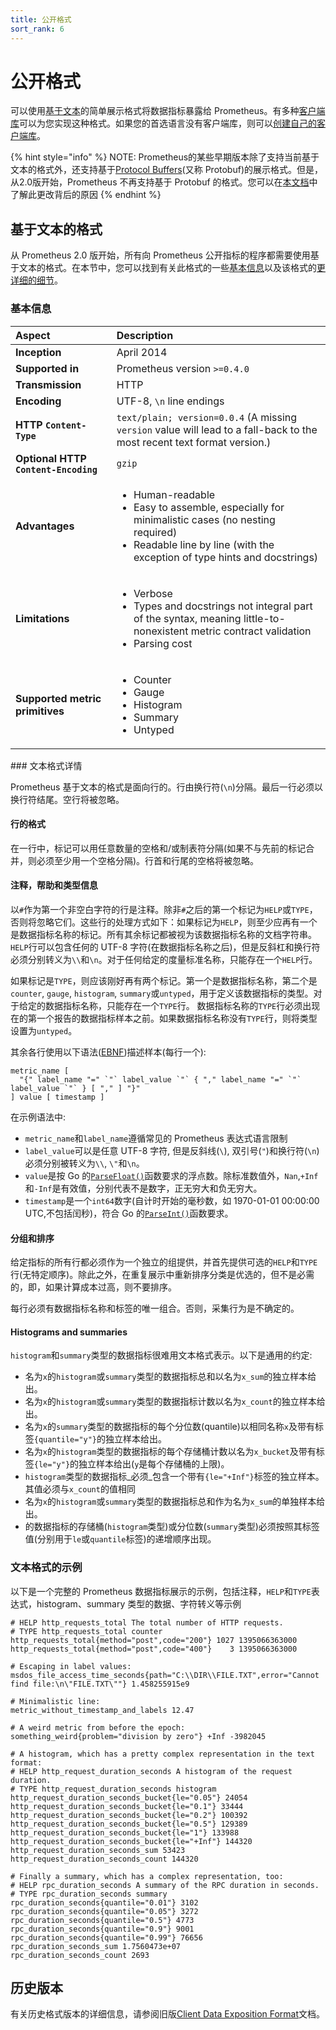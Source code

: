 ```yaml
---
title: 公开格式
sort_rank: 6
---
```


# 公开格式

可以使用[基于文本](exposition_formats.md#text-based-format)的简单展示格式将数据指标暴露给 Prometheus。有多种[客户端库](https://prometheus.io/docs/instrumenting/clientlibs/)可以为您实现这种格式。如果您的首选语言没有客户端库，则可以[创建自己的客户端库](writing_clientlibs.md)。

{% hint style="info" %}
NOTE: Prometheus的某些早期版本除了支持当前基于文本的格式外，还支持基于[Protocol Buffers](https://developers.google.com/protocol-buffers/)\(又称 Protobuf\)的展示格式。但是，从2.0版开始，Prometheus 不再支持基于 Protobuf 的格式。您可以在[本文档](https://github.com/OpenObservability/OpenMetrics/blob/master/markdown/protobuf_vs_text.md)中了解此更改背后的原因
{% endhint %}

## 基于文本的格式 <a id="text-based-format"></a>

从 Prometheus 2.0 版开始，所有向 Prometheus 公开指标的程序都需要使用基于文本的格式。在本节中，您可以找到有关此格式的一些[基本信息](https://prometheus.io/docs/instrumenting/exposition_formats/#basic-info)以及该格式的[更详细的细节](https://prometheus.io/docs/instrumenting/exposition_formats/#text-format-details)。

### 基本信息 <a id="basic-info"></a>

<table>
  <thead>
    <tr>
      <th style="text-align:left">Aspect</th>
      <th style="text-align:left">Description</th>
    </tr>
  </thead>
  <tbody>
    <tr>
      <td style="text-align:left"><b>Inception</b>
      </td>
      <td style="text-align:left">April 2014</td>
    </tr>
    <tr>
      <td style="text-align:left"><b>Supported in</b>
      </td>
      <td style="text-align:left">Prometheus version <code>&gt;=0.4.0</code>
      </td>
    </tr>
    <tr>
      <td style="text-align:left"><b>Transmission</b>
      </td>
      <td style="text-align:left">HTTP</td>
    </tr>
    <tr>
      <td style="text-align:left"><b>Encoding</b>
      </td>
      <td style="text-align:left">UTF-8, <code>\n</code> line endings</td>
    </tr>
    <tr>
      <td style="text-align:left"><b>HTTP <code>Content-Type</code></b>
      </td>
      <td style="text-align:left"><code>text/plain; version=0.0.4</code> (A missing <code>version</code> value
        will lead to a fall-back to the most recent text format version.)</td>
    </tr>
    <tr>
      <td style="text-align:left"><b>Optional HTTP <code>Content-Encoding</code></b>
      </td>
      <td style="text-align:left"><code>gzip</code>
      </td>
    </tr>
    <tr>
      <td style="text-align:left"><b>Advantages</b>
      </td>
      <td style="text-align:left">
        <ul>
          <li>Human-readable</li>
          <li>Easy to assemble, especially for minimalistic cases (no nesting required)</li>
          <li>Readable line by line (with the exception of type hints and docstrings)</li>
        </ul>
      </td>
    </tr>
    <tr>
      <td style="text-align:left"><b>Limitations</b>
      </td>
      <td style="text-align:left">
        <ul>
          <li>Verbose</li>
          <li>Types and docstrings not integral part of the syntax, meaning little-to-nonexistent
            metric contract validation</li>
          <li>Parsing cost</li>
        </ul>
      </td>
    </tr>
    <tr>
      <td style="text-align:left"><b>Supported metric primitives</b>
      </td>
      <td style="text-align:left">
        <ul>
          <li>Counter</li>
          <li>Gauge</li>
          <li>Histogram</li>
          <li>Summary</li>
          <li>Untyped</li>
        </ul>
      </td>
    </tr>
  </tbody>
</table>### 文本格式详情 <a id="text-format-details"></a>

Prometheus 基于文本的格式是面向行的。行由换行符\(`\n`\)分隔。最后一行必须以换行符结尾。空行将被忽略。

#### 行的格式 <a id="line-format"></a>

在一行中，标记可以用任意数量的空格和/或制表符分隔\(如果不与先前的标记合并，则必须至少用一个空格分隔\)。行首和行尾的空格将被忽略。

#### 注释，帮助和类型信息 <a id="comments-help-text-and-type-information"></a>

以`#`作为第一个非空白字符的行是注释。除非`#`之后的第一个标记为`HELP`或`TYPE`，否则将忽略它们。这些行的处理方式如下：如果标记为`HELP`，则至少应再有一个是数据指标名称的标记。所有其余标记都被视为该数据指标名称的文档字符串。`HELP`行可以包含任何的 UTF-8 字符\(在数据指标名称之后\)，但是反斜杠和换行符必须分别转义为`\\`和`\n`。对于任何给定的度量标准名称，只能存在一个`HELP`行。

如果标记是`TYPE`，则应该刚好再有两个标记。第一个是数据指标名称，第二个是`counter`, `gauge`, `histogram`, `summary`或`untyped`，用于定义该数据指标的类型。对于给定的数据指标名称，只能存在一个`TYPE`行。 数据指标名称的`TYPE`行必须出现在的第一个报告的数据指标样本之前。如果数据指标名称没有`TYPE`行，则将类型设置为`untyped`。

其余各行使用以下语法\([EBNF](https://en.wikipedia.org/wiki/Extended_Backus%E2%80%93Naur_form)\)描述样本\(每行一个\):

```text
metric_name [
  "{" label_name "=" `"` label_value `"` { "," label_name "=" `"` label_value `"` } [ "," ] "}"
] value [ timestamp ]
```

在示例语法中:

* `metric_name`和`label_name`遵循常见的 Prometheus 表达式语言限制
* `label_value`可以是任意 UTF-8 字符, 但是反斜线\(`\`\), 双引号\(`"`\)和换行符\(`\n`\)必须分别被转义为`\\`, `\"`和`\n`。
* `value`是按 Go 的[`ParseFloat()`](https://golang.org/pkg/strconv/#ParseFloat)函数要求的浮点数。除标准数值外，`Nan`,`+Inf`和`-Inf`是有效值，分别代表不是数字，正无穷大和负无穷大。
* `timestamp`是一个`int64`数字\(自计时开始的毫秒数，如 1970-01-01 00:00:00 UTC,不包括闰秒\)，符合 Go 的[`ParseInt()`](https://golang.org/pkg/strconv/#ParseInt)函数要求。

#### 分组和排序 <a id="grouping-and-sorting"></a>

给定指标的所有行都必须作为一个独立的组提供，并首先提供可选的`HELP`和`TYPE`行\(无特定顺序\)。除此之外，在重复展示中重新排序分类是优选的，但不是必需的，即，如果计算成本过高，则不要排序。

每行必须有数据指标名称和标签的唯一组合。否则，采集行为是不确定的。

#### Histograms and summaries

`histogram`和`summary`类型的数据指标很难用文本格式表示。以下是通用的约定:

* 名为`x`的`histogram`或`summary`类型的数据指标总和以名为`x_sum`的独立样本给出。
* 名为`x`的`histogram`或`summary`类型的数据指标计数以名为`x_count`的独立样本给出。
* 名为`x`的`summary`类型的数据指标的每个分位数\(quantile\)以相同名称`x`及带有标签`{quantile="y"}`的独立样本给出。
* 名为`x`的`histogram`类型的数据指标的每个存储桶计数以名为`x_bucket`及带有标签`{le="y"}`的独立样本给出\(`y`是每个存储桶的上限\)。
* `histogram`类型的数据指标_必须_包含一个带有`{le="+Inf"}`标签的独立样本。其值必须与`x_count`的值相同
* 名为`x`的`histogram`或`summary`类型的数据指标总和作为名为`x_sum`的单独样本给出。
* 的数据指标的存储桶\(`histogram`类型\)或分位数\(`summary`类型\)必须按照其标签值\(分别用于`le`或`quantile`标签\)的递增顺序出现。

### 文本格式的示例 <a id="text-format-example"></a>

以下是一个完整的 Prometheus 数据指标展示的示例，包括注释，`HELP`和`TYPE`表达式，histogram、summary 类型的数据、字符转义等示例

```text
# HELP http_requests_total The total number of HTTP requests.
# TYPE http_requests_total counter
http_requests_total{method="post",code="200"} 1027 1395066363000
http_requests_total{method="post",code="400"}    3 1395066363000

# Escaping in label values:
msdos_file_access_time_seconds{path="C:\\DIR\\FILE.TXT",error="Cannot find file:\n\"FILE.TXT\""} 1.458255915e9

# Minimalistic line:
metric_without_timestamp_and_labels 12.47

# A weird metric from before the epoch:
something_weird{problem="division by zero"} +Inf -3982045

# A histogram, which has a pretty complex representation in the text format:
# HELP http_request_duration_seconds A histogram of the request duration.
# TYPE http_request_duration_seconds histogram
http_request_duration_seconds_bucket{le="0.05"} 24054
http_request_duration_seconds_bucket{le="0.1"} 33444
http_request_duration_seconds_bucket{le="0.2"} 100392
http_request_duration_seconds_bucket{le="0.5"} 129389
http_request_duration_seconds_bucket{le="1"} 133988
http_request_duration_seconds_bucket{le="+Inf"} 144320
http_request_duration_seconds_sum 53423
http_request_duration_seconds_count 144320

# Finally a summary, which has a complex representation, too:
# HELP rpc_duration_seconds A summary of the RPC duration in seconds.
# TYPE rpc_duration_seconds summary
rpc_duration_seconds{quantile="0.01"} 3102
rpc_duration_seconds{quantile="0.05"} 3272
rpc_duration_seconds{quantile="0.5"} 4773
rpc_duration_seconds{quantile="0.9"} 9001
rpc_duration_seconds{quantile="0.99"} 76656
rpc_duration_seconds_sum 1.7560473e+07
rpc_duration_seconds_count 2693
```

## 历史版本 <a id="historical-versions"></a>

有关历史格式版本的详细信息，请参阅旧版[Client Data Exposition Format](https://docs.google.com/document/d/1ZjyKiKxZV83VI9ZKAXRGKaUKK2BIWCT7oiGBKDBpjEY/edit?usp=sharing)文档。

